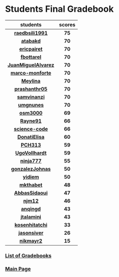 # Students Final Gradebook

| students | scores |
| :---: | :---: |
| [**raedbsili1991**](https://github.com/raedbsili1991) | **75** |
| [**atabakd**](https://github.com/atabakd) | **70** |
| [**ericpairet**](https://github.com/ericpairet) | **70** |
| [**fbottarel**](https://github.com/fbottarel) | **70** |
| [**JuanMiguelAlvarez**](https://github.com/JuanMiguelAlvarez) | **70** |
| [**marco-monforte**](https://github.com/marco-monforte) | **70** |
| [**Meylina**](https://github.com/Meylina) | **70** |
| [**prashanthr05**](https://github.com/prashanthr05) | **70** |
| [**samvinanzi**](https://github.com/samvinanzi) | **70** |
| [**umgnunes**](https://github.com/umgnunes) | **70** |
| [**osm3000**](https://github.com/osm3000) | **69** |
| [**Rayne91**](https://github.com/Rayne91) | **66** |
| [**science-code**](https://github.com/science-code) | **66** |
| [**DonatiElisa**](https://github.com/DonatiElisa) | **60** |
| [**PCH313**](https://github.com/PCH313) | **59** |
| [**UgoVollhardt**](https://github.com/UgoVollhardt) | **59** |
| [**ninja777**](https://github.com/ninja777) | **55** |
| [**gonzalezJohnas**](https://github.com/gonzalezJohnas) | **50** |
| [**yidiem**](https://github.com/yidiem) | **50** |
| [**mkthabet**](https://github.com/mkthabet) | **48** |
| [**AbbasSidaoui**](https://github.com/AbbasSidaoui) | **47** |
| [**njm12**](https://github.com/njm12) | **46** |
| [**anqingd**](https://github.com/anqingd) | **43** |
| [**jtalamini**](https://github.com/jtalamini) | **43** |
| [**kosenhitatchi**](https://github.com/kosenhitatchi) | **33** |
| [**jasonsiver**](https://github.com/jasonsiver) | **26** |
| [**nikmayr2**](https://github.com/nikmayr2) | **15** |

### [List of Gradebooks](./gradebook.md)

### [Main Page](./README.md)
